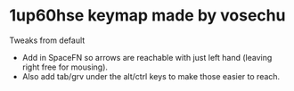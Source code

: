 # 1up60hse keymap made by vosechu

Tweaks from default

* Add in SpaceFN so arrows are reachable with just left hand (leaving right free for mousing).
* Also add tab/grv under the alt/ctrl keys to make those easier to reach.
